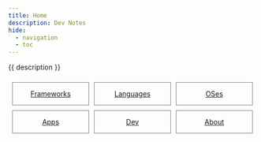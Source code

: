 ```yaml
---
title: Home
description: Dev Notes
hide:
  - navigation
  - toc
---
```


{{ description }}

<style>
.outter-container {
  padding: 0.5rem;
  display: grid;
  grid-template-columns: 1fr 1fr 1fr; /* Fractional  */
  gap: 10px;
    /* column-gap: 10px; 
    row-gap: 20px; */
}

.item-00 {
  text-align: center;
  border: 0.25px solid gray;
}
</style>

<div class="outter-container">
    <div class="item-00"><a href="tech/frameworks/"><p>Frameworks</p></a></div>
    <div class="item-00"><a href="tech/langs/"><p>Languages</p></a></div>
    <div class="item-00"><a href="tech/oses/"><p>OSes</p></a></div>
    <div class="item-00"><a href="tech/apps/"><p>Apps</p></a></div>
    <div class="item-00"><a href="dev/"><p>Dev</p></a></div>   
    <div class="item-00"><a href="about/"><p>About</p></a></div>
</div>

